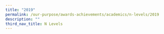 ```yaml
---
title: "2019"
permalink: /our-purpose/awards-achievements/academics/n-levels/2019
description: ""
third_nav_title: N Levels
---
```

